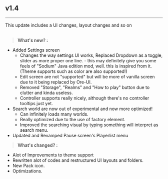## v1.4
---
This update includes a UI changes, layout changes and so on<br><br>
> **What's new? :**
- Added Settings screen
    - Changes the way settings UI works, Replaced Dropdown as a toggle, slider as more proper one line. - this may definitely give you some feels of "Sodium" Java edition mod, well. this is inspired from it. (Theme supports such as color are also supported!)
    - Edit screen are not "supported" but will be more of vanilla screen due to it being replaced by Ore-UI.
    - Removed "Storage", "Realms" and "How to play" button due to clutter and kinda useless.
    - Controller supports really nicely, although there's no controller tooltips just yet.
- Search world are now out of experimental and now more optimized!
    - Can infinitely loads many worlds.
    - Really optimized due to the use of factory element.
    - Improved the searching visual by typing something will interpret as search menu.
- Updated and Revamped Pause screen's Playerlist menu

> **What's changed? :**
- Alot of Improvements to theme support
- Rewritten alot of codes and restructured UI layouts and folders.
- New Pack icon.
- Optimizations.